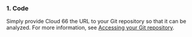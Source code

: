 

### 1. Code

Simply provide Cloud 66 the URL to your Git repository so that it can be analyzed. For more information, see [Accessing your Git repository](http://community.cloud66.com/articles/accessing-your-git-repository).

